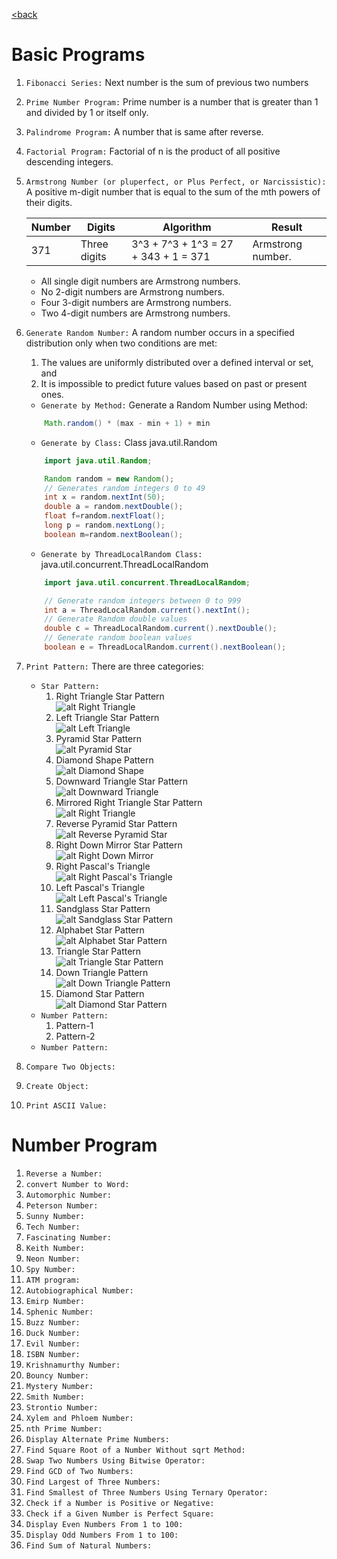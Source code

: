 [<back](README.md)

# Basic Programs

1. `Fibonacci Series:` Next number is the sum of previous two numbers
2. `Prime Number Program:` Prime number is a number that is greater than 1 and divided by 1 or itself only.
3. `Palindrome Program:` A number that is same after reverse.
4. `Factorial Program:` Factorial of n is the product of all positive descending integers.
5. `Armstrong Number (or pluperfect, or Plus Perfect, or Narcissistic):` A positive m-digit number that is equal to the sum of the mth powers of their digits.

	Number | Digits | Algorithm | Result
	-----		| --- | --------- | ----
	371 | Three digits | 3^3 + 7^3 + 1^3 = 27 + 343 + 1 = 371 | Armstrong number.

	* All single digit numbers are Armstrong numbers. 
	* No 2-digit numbers are Armstrong numbers. 
	* Four 3-digit numbers are Armstrong numbers. 
	* Two 4-digit numbers are Armstrong numbers.  
6. `Generate Random Number:` A random number occurs in a specified distribution only when two conditions are met: 
	1. The values are uniformly distributed over a defined interval or set, and 
	2. It is impossible to predict future values based on past or present ones.
	
	* `Generate by Method:` Generate a Random Number using Method: 
	```java 
		Math.random() * (max - min + 1) + min
	```
	* `Generate by Class:` Class java.util.Random
	```java
		import java.util.Random;

		Random random = new Random();
		// Generates random integers 0 to 49  
		int x = random.nextInt(50);
		double a = random.nextDouble();
		float f=random.nextFloat();
		long p = random.nextLong();
		boolean m=random.nextBoolean();
	```
	* `Generate by ThreadLocalRandom Class:` java.util.concurrent.ThreadLocalRandom
	```java
		import java.util.concurrent.ThreadLocalRandom;

		// Generate random integers between 0 to 999 
		int a = ThreadLocalRandom.current().nextInt();
		// Generate Random double values
		double c = ThreadLocalRandom.current().nextDouble();
		// Generate random boolean values
		boolean e = ThreadLocalRandom.current().nextBoolean();
	```
7. `Print Pattern:` There are three categories:
	* `Star Pattern:`
		1. Right Triangle Star Pattern   
		![alt Right Triangle](images/programs/star/01-right-triangle-pattern.jpg)
		2. Left Triangle Star Pattern   
		![alt Left Triangle](images/programs/star/02-left-triangle-pattern.jpg)
		3. Pyramid Star Pattern   
		![alt Pyramid Star](images/programs/star/04-pyramid-pattern.jpg)
		4. Diamond Shape Pattern   
		![alt Diamond Shape](images/programs/star/03-diamond-pattern.jpg)
		5. Downward Triangle Star Pattern   
		![alt Downward Triangle](images/programs/star/05-downward-triangle.jpg)
		6. Mirrored Right Triangle Star Pattern   
		![alt Right Triangle](images/programs/star/07-right-down-mirror.jpg)
		7. Reverse Pyramid Star Pattern   
		![alt Reverse Pyramid Star](images/programs/star/06-reverse-pyramid.jpg)
		8. Right Down Mirror Star Pattern   
		![alt Right Down Mirror](images/programs/star/07-right-down-mirror.jpg)
		9. Right Pascal's Triangle   
		![alt Right Pascal's Triangle](images/programs/star/08-right-pascal-triangle.jpg)
		10. Left Pascal's Triangle   
		![alt Left Pascal's Triangle](images/programs/star/09-left-pascal-triangle.jpg)
		11. Sandglass Star Pattern   
		![alt Sandglass Star Pattern](images/programs/star/10-sandglass-pattern.jpg)
		12. Alphabet Star Pattern   
		![alt Alphabet Star Pattern](images/programs/star/11-alphabetstarpattern.jpg)
		13. Triangle Star Pattern   
		![alt Triangle Star Pattern](images/programs/star/12-triangle-star.jpg)
		14. Down Triangle Pattern   
		![alt Down Triangle Pattern](images/programs/star/13-downtrianglestar.jpg)
		15. Diamond Star Pattern   
		![alt Diamond Star Pattern](images/programs/star/14-diamondstarholo.jpg)
	* `Number Pattern:` 
		1. Pattern-1
		2. Pattern-2
	* `Number Pattern:` 
8. `Compare Two Objects:` 
9. `Create Object:` 
10. `Print ASCII Value:` 

# Number Program
1) `Reverse a Number:`
2) `convert Number to Word:`
3) `Automorphic Number:`
4) `Peterson Number:`
5) `Sunny Number:`
6) `Tech Number:`
7) `Fascinating Number:`
8) `Keith Number:`
9) `Neon Number:`
10) `Spy Number:`
11) `ATM program:`
12) `Autobiographical Number:`
13) `Emirp Number:`
14) `Sphenic Number:`
15) `Buzz Number:`
16) `Duck Number:`
17) `Evil Number:`
18) `ISBN Number:`
19) `Krishnamurthy Number:`
20) `Bouncy Number:`
21) `Mystery Number:`
22) `Smith Number:`
23) `Strontio Number:`
24) `Xylem and Phloem Number:`
25) `nth Prime Number:`
26) `Display Alternate Prime Numbers:`
27) `Find Square Root of a Number Without sqrt Method:`
28) `Swap Two Numbers Using Bitwise Operator:`
29) `Find GCD of Two Numbers:`
30) `Find Largest of Three Numbers:`
31) `Find Smallest of Three Numbers Using Ternary Operator:`
32) `Check if a Number is Positive or Negative:`
33) `Check if a Given Number is Perfect Square:`
34) `Display Even Numbers From 1 to 100:`
35) `Display Odd Numbers From 1 to 100:`
36) `Find Sum of Natural Numbers:`
